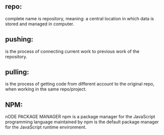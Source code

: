 ## repo: 
complete name is repository, meaning: a central location in which data is stored and managed in computer.

## pushing: 
is the process of connecting current work to previous work of the repository.

## pulling:
is the process of getting code from different account to the original repo, when working in the same repo/project.

## NPM:
nODE PACKAGE MANAGER npm is a package manager for the JavaScript programming language maintained by npm is the default package manager for the JavaScript runtime environment.